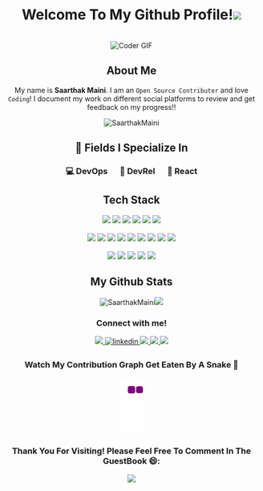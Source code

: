 <div align="center">
 <h1>Welcome To My Github Profile!<img src="https://user-images.githubusercontent.com/42378118/110234147-e3259600-7f4e-11eb-95be-0c4047144dea.gif" width="30"></h1>
<br>
<img src="https://media.giphy.com/media/SWoSkN6DxTszqIKEqv/giphy.gif" alt="Coder GIF" width="500">
<br>

## About Me 
 
My name is **Saarthak Maini**. I am an `Open Source Contributer` and love `Coding`! I document my work on different social platforms to review and get feedback on my progress!!
<p align="center"> <img src="https://komarev.com/ghpvc/?username=SaarthakMaini" alt="SaarthakMaini" /> </p>


##  🌱 Fields I Specialize In
### :computer: DevOps       &ensp;&ensp;        :raising_hand: DevRel        &ensp;&ensp;      :sparkler: React

## Tech Stack


<p align="center">
  <img src="https://img.shields.io/badge/Python-3776AB?style=for-the-badge&logo=python&logoColor=purple"/> 
  <img src="https://img.shields.io/badge/Docker-1abfe8?style=for-the-badge&logo=docker&logoColor=white"/>
  <img src="https://img.shields.io/badge/Kubernetes-1348c2?style=for-the-badge&logo=kubernetes&logoColor=white"/>
  <img src="https://img.shields.io/badge/Golang-eb0771?style=for-the-badge&logo=go&logoColor=white"/>
  <img src="https://img.shields.io/badge/Jenkins-D24939?style=for-the-badge&logo=Jenkins&logoColor=white">
  <img src="https://img.shields.io/badge/Linux-FCC624?style=for-the-badge&logo=linux&logoColor=black">
  <br><br>
  <img src="https://img.shields.io/badge/React-20232A?style=for-the-badge&logo=react&logoColor=61DAFB">
  <img src="https://img.shields.io/badge/HTML-239120?style=for-the-badge&logo=html5&logoColor=white"/>
  <img src="https://img.shields.io/badge/CSS-de1dd1?&style=for-the-badge&logo=css3&logoColor=white"/>
  <img src="https://img.shields.io/badge/JavaScript-F7DF1E?style=for-the-badge&logo=javascript&logoColor=black"/> 
  <img src="https://img.shields.io/badge/Markdown-000000?style=for-the-badge&logo=markdown&logoColor=white"/>  
  <img src="https://img.shields.io/badge/Bootstrap-563D7C?style=for-the-badge&logo=bootstrap&logoColor=white"/>  
  <img src="https://img.shields.io/badge/MySQL-00000F?style=for-the-badge&logo=mysql&logoColor=white"/> 
  <img src="https://img.shields.io/badge/SQLite-07405E?style=for-the-badge&logo=sqlite&logoColor=white"/> 
  <img src="https://img.shields.io/badge/-%20DOM-purple?style=for-the-badge&logo=DOM&logoColor=purple"?/>
  <br><br>
  <img src="https://img.shields.io/badge/C%2B%2B-00599C?style=for-the-badge&logo=c%2B%2B&logoColor=white">
  <img src="https://img.shields.io/badge/Java-ED8B00?style=for-the-badge&logo=openjdk&logoColor=white">
  <img src="	https://img.shields.io/badge/C-00599C?style=for-the-badge&logo=c&logoColor=white">
  <img src="https://img.shields.io/badge/PHP-777BB4?style=for-the-badge&logo=php&logoColor=white">
  <img src="https://img.shields.io/badge/Shell_Script-121011?style=for-the-badge&logo=gnu-bash&logoColor=white">
  
</p>
 
## My Github Stats
<p><img src="https://github-readme-stats.vercel.app/api?username=SaarthakMaini&show_icons=true" alt="SaarthakMaini" /><a href="https://git.io/streak-stats"><img src="https://streak-stats.demolab.com?user=SaarthakMaini"/></a></p>

 
###  Connect with me!
  <a href="https://twitter.com/saartwts">
    <img src="https://img.shields.io/badge/Twitter-1DA1F2?style=for-the-badge&logo=twitter&logoColor=white">
  </a>
  <a href="https://www.linkedin.com/in/saarthak-maini-74849222a/" target="_blank">
    <img src=https://img.shields.io/badge/linkedin-%231E77B5.svg?&style=for-the-badge&logo=linkedin&logoColor=white alt=linkedin style="margin-bottom: 5px;" />
  </a>
  <a href="https://leetcode.com/saarthakmaini/">
    <img src="https://img.shields.io/badge/-LeetCode-FFA116?style=for-the-badge&logo=LeetCode&logoColor=black">
  </a>
  <a href="https://www.youtube.com/@saarthakmaini1819">
    <img src="https://img.shields.io/badge/YouTube-FF0000?style=for-the-badge&logo=youtube&logoColor=white">
  </a>
  <a href="https://linkfree.io/SaarthakMaini">
    <img src="https://img.shields.io/badge/LinkFree-9146FF?style=for-the-badge&logo=linkfree&logoColor=white">
  </a>

### Watch My Contribution Graph Get Eaten By A Snake :snake:

![snake gif](https://github.com/SaarthakMaini/SaarthakMaini/blob/output/github-contribution-grid-snake.gif)

### Thank You For Visiting! Please Feel Free To Comment In The GuestBook 😄:

<a href="https://github.com/SaarthakMaini/SaarthakMaini/issues/4"> ![](https://gist.githubusercontent.com/traumverloren/6149296db236bde87056d1cb7bf726cd/raw/ca9c12edc622f5592745038c1ec24e5e2cdc158f/guestbook.gif)
</a>
 


 </div>
